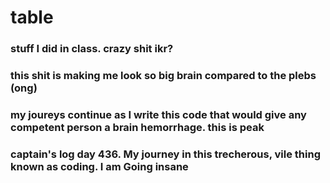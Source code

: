 # table
### stuff I did in class. crazy shit ikr?
### this shit is making me look so big brain compared to the plebs (ong)
### my joureys continue as I write this code that would give any competent person a brain hemorrhage. this is peak
### captain's log day 436. My journey in this trecherous, vile thing known as coding. I am Going insane
